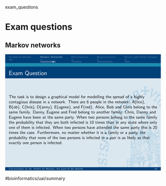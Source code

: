 exam_questions

# Exam questions

## Markov networks
![](exam_questions/image162.png)



#bioinformatics/uai/summary